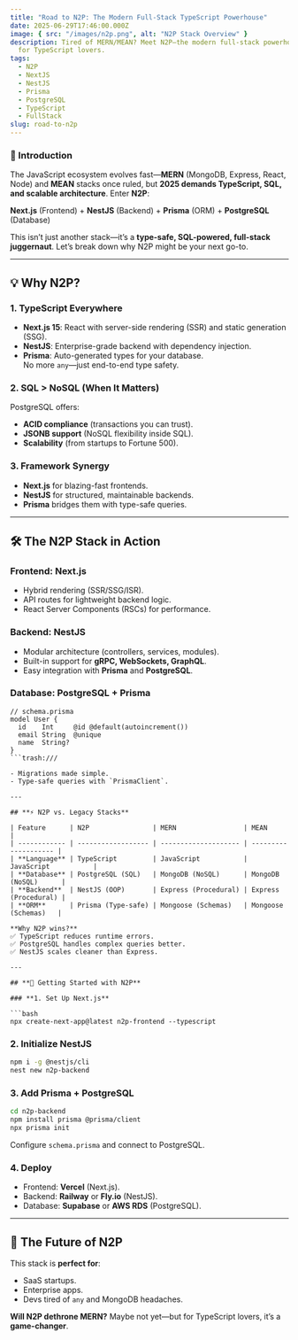 ```yaml
---
title: "Road to N2P: The Modern Full-Stack TypeScript Powerhouse"
date: 2025-06-29T17:46:00.000Z
image: { src: "/images/n2p.png", alt: "N2P Stack Overview" }
description: Tired of MERN/MEAN? Meet N2P—the modern full-stack powerhouse built
  for TypeScript lovers.
tags:
  - N2P
  - NextJS
  - NestJS
  - Prisma
  - PostgreSQL
  - TypeScript
  - FullStack
slug: road-to-n2p
---
```


### **🚀 Introduction**

The JavaScript ecosystem evolves fast—**MERN** (MongoDB, Express, React, Node) and **MEAN** stacks once ruled, but **2025 demands TypeScript, SQL, and scalable architecture**. Enter **N2P**:

**Next.js** (Frontend) + **NestJS** (Backend) + **Prisma** (ORM) + **PostgreSQL** (Database)

This isn’t just another stack—it’s a **type-safe, SQL-powered, full-stack juggernaut**. Let’s break down why N2P might be your next go-to.

---

## **💡 Why N2P?**

### **1. TypeScript Everywhere**

- **Next.js 15**: React with server-side rendering (SSR) and static generation (SSG).
- **NestJS**: Enterprise-grade backend with dependency injection.
- **Prisma**: Auto-generated types for your database.  
  No more `any`—just end-to-end type safety.

### **2. SQL > NoSQL (When It Matters)**

PostgreSQL offers:

- **ACID compliance** (transactions you can trust).
- **JSONB support** (NoSQL flexibility inside SQL).
- **Scalability** (from startups to Fortune 500).

### **3. Framework Synergy**

- **Next.js** for blazing-fast frontends.
- **NestJS** for structured, maintainable backends.
- **Prisma** bridges them with type-safe queries.

---

## **🛠️ The N2P Stack in Action**

### **Frontend: Next.js**

- Hybrid rendering (SSR/SSG/ISR).
- API routes for lightweight backend logic.
- React Server Components (RSCs) for performance.

### **Backend: NestJS**

- Modular architecture (controllers, services, modules).
- Built-in support for **gRPC, WebSockets, GraphQL**.
- Easy integration with **Prisma** and **PostgreSQL**.

### **Database: PostgreSQL + Prisma**

````prisma
// schema.prisma
model User {
  id    Int     @id @default(autoincrement())
  email String  @unique
  name  String?
}
```trash:///

- Migrations made simple.
- Type-safe queries with `PrismaClient`.

---

## **⚡ N2P vs. Legacy Stacks**

| Feature      | N2P                | MERN                 | MEAN                 |
| ------------ | ------------------ | -------------------- | -------------------- |
| **Language** | TypeScript         | JavaScript           | JavaScript           |
| **Database** | PostgreSQL (SQL)   | MongoDB (NoSQL)      | MongoDB (NoSQL)      |
| **Backend**  | NestJS (OOP)       | Express (Procedural) | Express (Procedural) |
| **ORM**      | Prisma (Type-safe) | Mongoose (Schemas)   | Mongoose (Schemas)   |

**Why N2P wins?**
✅ TypeScript reduces runtime errors.
✅ PostgreSQL handles complex queries better.
✅ NestJS scales cleaner than Express.

---

## **🚀 Getting Started with N2P**

### **1. Set Up Next.js**

```bash
npx create-next-app@latest n2p-frontend --typescript
````

### **2. Initialize NestJS**

```bash
npm i -g @nestjs/cli
nest new n2p-backend
```

### **3. Add Prisma + PostgreSQL**

```bash
cd n2p-backend
npm install prisma @prisma/client
npx prisma init
```

Configure `schema.prisma` and connect to PostgreSQL.

### **4. Deploy**

- Frontend: **Vercel** (Next.js).
- Backend: **Railway** or **Fly.io** (NestJS).
- Database: **Supabase** or **AWS RDS** (PostgreSQL).

---

## **🔮 The Future of N2P**

This stack is **perfect for**:

- SaaS startups.
- Enterprise apps.
- Devs tired of `any` and MongoDB headaches.

**Will N2P dethrone MERN?** Maybe not yet—but for TypeScript lovers, it’s a **game-changer**.
